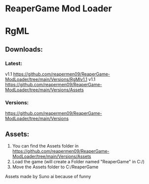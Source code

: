 # ReaperGame Mod Loader
# RgML

## Downloads:
### Latest:
v1.1 https://github.com/reapermen09/ReaperGame-ModLoader/tree/main/Versions/RgMlv1.1
v1.1 https://github.com/reapermen09/ReaperGame-ModLoader/tree/main/Versions/Assets

### Versions:
https://github.com/reapermen09/ReaperGame-ModLoader/tree/main/Versions

## Assets:
1. You can find the Assets folder in https://github.com/reapermen09/ReaperGame-ModLoader/tree/main/Versions/Assets
2. Load the game (will create a Folder named "ReaperGame" in C:/)
3. Move the Assets folder to C:/ReaperGame

Assets made by Suno ai because of funny
